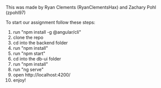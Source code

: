 This was made by Ryan Clements (RyanClementsHax) and Zachary Pohl (zpohl97)

To start our assignment follow these steps:
1. run "npm install -g @angular/cli"
2. clone the repo
3. cd into the backend folder
4. run "npm install"
5. run "npm start"
6. cd into the db-ui folder
7. run "npm install"
8. run "ng serve"
9. open http://localhost:4200/
10. enjoy!